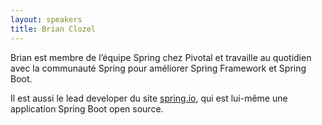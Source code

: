 ```yaml
---
layout: speakers
title: Brian Clozel
---
```

Brian est membre de l’équipe Spring chez Pivotal et travaille au quotidien avec la communauté Spring pour améliorer Spring Framework et Spring Boot.

Il est aussi le lead developer du site [spring.io](http://spring.io/), qui est lui-même une application Spring Boot open source.
